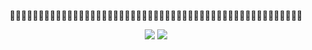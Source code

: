 <p align="center">👨‍💻👨🏻‍💻👨🏼‍💻👨🏽‍💻👨🏾‍💻👨🏿‍💻👩🏿‍💻👩🏾‍💻👩🏽‍💻👩🏼‍💻👩🏻‍💻👩‍💻🧑‍💻🧑🏻‍💻🧑🏼‍💻🧑🏽‍💻🧑🏾‍💻🧑🏿‍💻</p>
  
<p align="center">
  <a href="https://github.com/cong-min"><img src="https://github-readme-stats.vercel.app/api?username=cong-min&count_private=true&show_icons=true&include_all_commits=true&hide_rank=true&hide=contribs&hide_title=true&line_height=24"></a>
  <a href="https://github.com/cong-min"><img src="https://github-readme-stats.vercel.app/api/top-langs/?username=cong-min&hide_title=true&layout=compact"></a>
</p>
